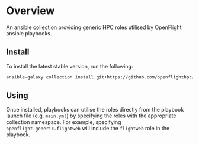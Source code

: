 # Overview

An ansible [collection](https://docs.ansible.com/ansible/latest/collections_guide/collections_using_playbooks.html#using-collections-in-playbooks) providing generic HPC roles utilised by OpenFlight ansible playbooks. 

## Install

To install the latest stable version, run the following:
```bash
ansible-galaxy collection install git+https://github.com/openflighthpc/openflight-ansible-collection.git#/openflight/
```

## Using

Once installed, playbooks can utilise the roles directly from the playbook launch file (e.g. `main.yml`) by specifying the roles with the appropriate collection namespace. For example, specifying `openflight.generic.flightweb` will include the `flightweb` role in the playbook.

